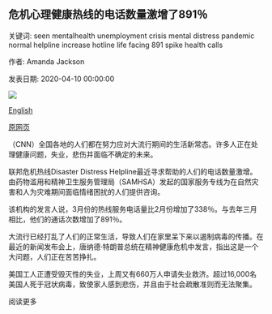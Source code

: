 ## 危机心理健康热线的电话数量激增了891％

关键词: seen mentalhealth unemployment crisis mental distress pandemic normal helpline increase hotline life facing 891 spike health calls

作者: Amanda Jackson

发表日期: 2020-04-10 00:00:00

![](https://cdn.cnn.com/cnnnext/dam/assets/200409193208-01-phone-stock-super-tease.jpg)

[English](A%20crisis%20mental-health%20hotline%20has%20seen%20an%20891%25%20spike%20in%20calls.md)

[原网页](https://edition.cnn.com/2020/04/10/us/disaster-hotline-call-increase-wellness-trnd/index.html)

（CNN）全国各地的人们都在努力应对大流行期间的生活新常态。许多人正在处理健康问题，失业，悲伤并面临不确定的未来。

联邦危机热线Disaster Distress Helpline最近寻求帮助的人们的电话数量激增。由药物滥用和精神卫生服务管理局（SAMHSA）发起的国家服务专线为在自然灾害和人为灾难期间面临情绪困扰的人们提供咨询。

该机构的发言人说，3月份的热线服务电话量比2月份增加了338％。与去年三月相比，他们的通话次数增加了891％。

大流行已经打乱了人们的正常生活，导致人们在家里呆下来以遏制病毒的传播。在最近的新闻发布会上，唐纳德·特朗普总统在精神健康危机中发言，指出这是一个大问题，人们正在苦苦挣扎。

美国工人正遭受毁灭性的​​失业，上周又有660万人申请失业救济。超过16,000名美国人死于冠状病毒，致使家人感到悲伤，并且由于社会疏散准则而无法聚集。

阅读更多